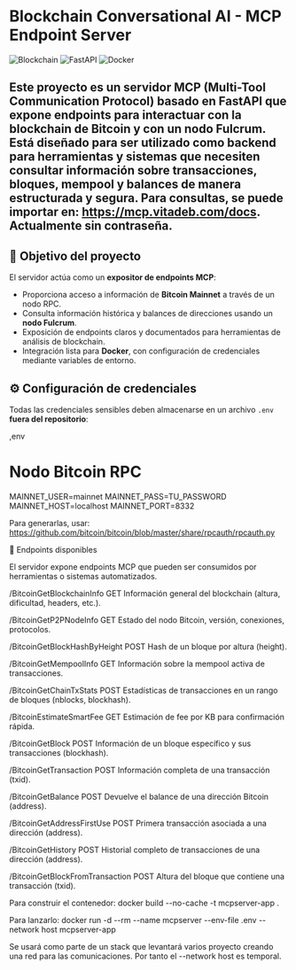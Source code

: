 # Blockchain Conversational AI - MCP Endpoint Server

![Blockchain](https://img.shields.io/badge/Blockchain-Bitcoin-blue) ![FastAPI](https://img.shields.io/badge/FastAPI-Python-green) ![Docker](https://img.shields.io/badge/Docker-Containers-blue)

Este proyecto es un **servidor MCP (Multi-Tool Communication Protocol) basado en FastAPI** que expone endpoints para interactuar con la **blockchain de Bitcoin** y con un nodo Fulcrum. Está diseñado para ser utilizado como backend para herramientas y sistemas que necesiten consultar información sobre transacciones, bloques, mempool y balances de manera estructurada y segura.
Para consultas, se puede importar en: https://mcp.vitadeb.com/docs. Actualmente sin contraseña.
---

## 📌 Objetivo del proyecto

El servidor actúa como un **expositor de endpoints MCP**:

- Proporciona acceso a información de **Bitcoin Mainnet** a través de un nodo RPC.
- Consulta información histórica y balances de direcciones usando un **nodo Fulcrum**.
- Exposición de endpoints claros y documentados para herramientas de análisis de blockchain.
- Integración lista para **Docker**, con configuración de credenciales mediante variables de entorno.

## ⚙️ Configuración de credenciales

Todas las credenciales sensibles deben almacenarse en un archivo `.env` **fuera del repositorio**:

,env
# Nodo Bitcoin RPC
MAINNET_USER=mainnet
MAINNET_PASS=TU_PASSWORD
MAINNET_HOST=localhost
MAINNET_PORT=8332

Para generarlas, usar: https://github.com/bitcoin/bitcoin/blob/master/share/rpcauth/rpcauth.py

🔹 Endpoints disponibles

El servidor expone endpoints MCP que pueden ser consumidos por herramientas o sistemas automatizados.

/BitcoinGetBlockchainInfo	GET	Información general del blockchain (altura, dificultad, headers, etc.).

/BitcoinGetP2PNodeInfo	GET	Estado del nodo Bitcoin, versión, conexiones, protocolos.

/BitcoinGetBlockHashByHeight	POST	Hash de un bloque por altura (height).

/BitcoinGetMempoolInfo	GET	Información sobre la mempool activa de transacciones.

/BitcoinGetChainTxStats	POST	Estadísticas de transacciones en un rango de bloques (nblocks, blockhash).

/BitcoinEstimateSmartFee	GET	Estimación de fee por KB para confirmación rápida.

/BitcoinGetBlock	POST	Información de un bloque específico y sus transacciones (blockhash).

/BitcoinGetTransaction	POST	Información completa de una transacción (txid).

/BitcoinGetBalance	POST	Devuelve el balance de una dirección Bitcoin (address).

/BitcoinGetAddressFirstUse	POST	Primera transacción asociada a una dirección (address).

/BitcoinGetHistory	POST	Historial completo de transacciones de una dirección (address).

/BitcoinGetBlockFromTransaction	POST	Altura del bloque que contiene una transacción (txid).

Para construir el contenedor:
docker build --no-cache -t mcpserver-app .

Para lanzarlo:
docker run -d --rm --name mcpserver --env-file .env --network host mcpserver-app

Se usará como parte de un stack que levantará varios proyecto creando una red para las comunicaciones. Por tanto el --network host es temporal.
